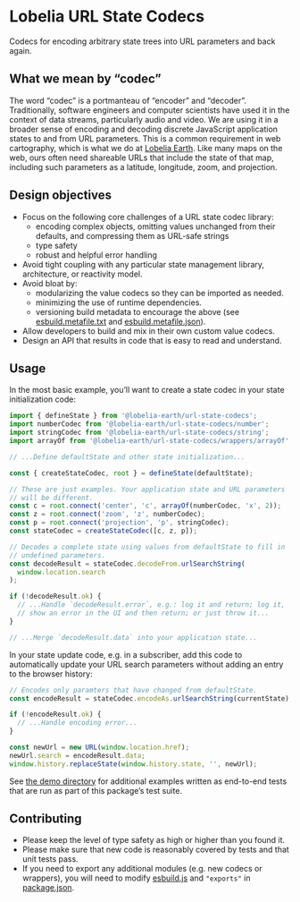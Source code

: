 # Lobelia URL State Codecs

Codecs for encoding arbitrary state trees into URL parameters and back again.

## What we mean by “codec”

The word “codec” is a portmanteau of “encoder” and “decoder”. Traditionally, software engineers and computer scientists have used it in the context of data streams, particularly audio and video. We are using it in a broader sense of encoding and decoding discrete JavaScript application states to and from URL parameters. This is a common requirement in web cartography, which is what we do at [Lobelia Earth](https://lobelia.earth). Like many maps on the web, ours often need shareable URLs that include the state of that map, including such parameters as a latitude, longitude, zoom, and projection.

## Design objectives

- Focus on the following core challenges of a URL state codec library:
  - encoding complex objects, omitting values unchanged from their defaults, and compressing them as URL-safe strings
  - type safety
  - robust and helpful error handling
- Avoid tight coupling with any particular state management library, architecture, or reactivity model.
- Avoid bloat by:
  - modularizing the value codecs so they can be imported as needed.
  - minimizing the use of runtime dependencies.
  - versioning build metadata to encourage the above (see [esbuild.metafile.txt](./esbuild.metafile.txt) and [esbuild.metafile.json](./esbuild.metafile.json)).
- Allow developers to build and mix in their own custom value codecs.
- Design an API that results in code that is easy to read and understand.

## Usage

In the most basic example, you’ll want to create a state codec in your state initialization code:

```ts
import { defineState } from '@lobelia-earth/url-state-codecs';
import numberCodec from '@lobelia-earth/url-state-codecs/number';
import stringCodec from '@lobelia-earth/url-state-codecs/string';
import arrayOf from '@lobelia-earth/url-state-codecs/wrappers/arrayOf';

// ...Define defaultState and other state initialization...

const { createStateCodec, root } = defineState(defaultState);

// These are just examples. Your application state and URL parameters
// will be different.
const c = root.connect('center', 'c', arrayOf(numberCodec, 'x', 2));
const z = root.connect('zoom', 'z', numberCodec);
const p = root.connect('projection', 'p', stringCodec);
const stateCodec = createStateCodec([c, z, p]);

// Decodes a complete state using values from defaultState to fill in
// undefined parameters.
const decodeResult = stateCodec.decodeFrom.urlSearchString(
  window.location.search
);

if (!decodeResult.ok) {
  // ...Handle `decodeResult.error`, e.g.: log it and return; log it,
  // show an error in the UI and then return; or just throw it...
}

// ...Merge `decodeResult.data` into your application state...
```

In your state update code, e.g. in a subscriber, add this code to automatically update your URL search parameters without adding an entry to the browser history:

```ts
// Encodes only paramters that have changed from defaultState.
const encodeResult = stateCodec.encodeAs.urlSearchString(currentState);

if (!encodeResult.ok) {
  // ...Handle encoding error...
}

const newUrl = new URL(window.location.href);
newUrl.search = encodeResult.data;
window.history.replaceState(window.history.state, '', newUrl);
```

See [the demo directory](./src/demo) for additional examples written as end-to-end tests that are run as part of this package’s test suite.

## Contributing

- Please keep the level of type safety as high or higher than you found it.
- Please make sure that new code is reasonably covered by tests and that unit tests pass.
- If you need to export any additional modules (e.g. new codecs or wrappers), you will need to modify [esbuild.js](./esbuild.js) and `"exports"` in [package.json](./package.json).
